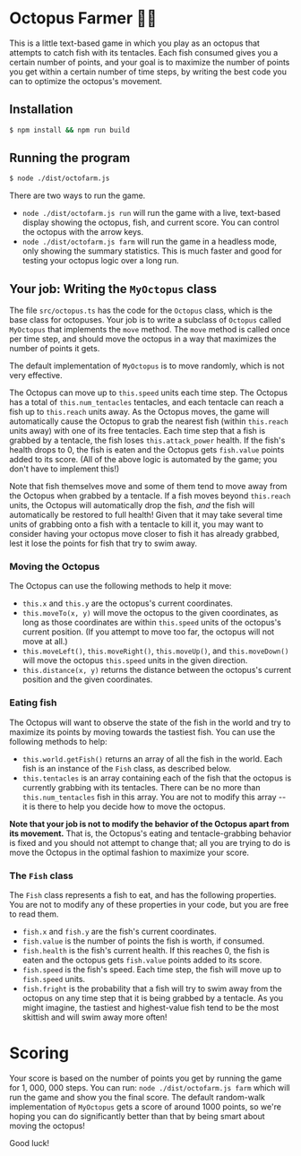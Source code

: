 # Octopus Farmer 🐙🌱

This is a little text-based game in which you play as an octopus that attempts to catch fish
with its tentacles. Each fish consumed gives you a certain number of points, and your goal is
to maximize the number of points you get within a certain number of time steps, by writing the
best code you can to optimize the octopus's movement.

## Installation

```bash
$ npm install && npm run build
```

## Running the program

```bash
$ node ./dist/octofarm.js
```

There are two ways to run the game.

- `node ./dist/octofarm.js run` will run the game with a live, text-based display showing the
  octopus, fish, and current score. You can control the octopus with the arrow keys.
- `node ./dist/octofarm.js farm` will run the game in a headless mode, only showing the
  summary statistics. This is much faster and good for testing your octopus logic over a long
  run.

## Your job: Writing the `MyOctopus` class

The file `src/octopus.ts` has the code for the `Octopus` class, which is the base class for
octopuses. Your job is to write a subclass of `Octopus` called `MyOctopus` that implements
the `move` method. The `move` method is called once per time step, and should move the octopus
in a way that maximizes the number of points it gets.

The default implementation of `MyOctopus` is to move randomly, which is not very effective.

The Octopus can move up to `this.speed` units each time step. The Octopus has a total of
`this.num_tentacles` tentacles, and each tentacle can reach a fish up to `this.reach` units
away. As the Octopus moves, the game will automatically cause the Octopus to grab the nearest
fish (within `this.reach` units away) with one of its free tentacles. Each time step that a
fish is grabbed by a tentacle, the fish loses `this.attack_power` health. If the fish's health
drops to 0, the fish is eaten and the Octopus gets `fish.value` points added to its score.
(All of the above logic is automated by the game; you don't have to implement this!)

Note that fish themselves move and some of them tend to move away from the Octopus when
grabbed by a tentacle. If a fish moves beyond `this.reach` units, the Octopus will automatically
drop the fish, _and_ the fish will automatically be restored to full health! Given that it
may take several time units of grabbing onto a fish with a tentacle to kill it, you may
want to consider having your octopus move closer to fish it has already grabbed, lest it lose
the points for fish that try to swim away.

### Moving the Octopus

The Octopus can use the following methods to help it move:

- `this.x` and `this.y` are the octopus's current coordinates.
- `this.moveTo(x, y)` will move the octopus to the given coordinates, as long as those coordinates
  are within `this.speed` units of the octopus's current position. (If you attempt to move too far,
  the octopus will not move at all.)
- `this.moveLeft()`, `this.moveRight()`, `this.moveUp()`, and `this.moveDown()` will move the
  octopus `this.speed` units in the given direction.
- `this.distance(x, y)` returns the distance between the octopus's current position and the given
  coordinates.

### Eating fish

The Octopus will want to observe the state of the fish in the world and try to maximize
its points by moving towards the tastiest fish. You can use the following methods to help:

- `this.world.getFish()` returns an array of all the fish in the world. Each fish is an
  instance of the `Fish` class, as described below.
- `this.tentacles` is an array containing each of the fish that the octopus is currently
  grabbing with its tentacles. There can be no more than `this.num_tentacles` fish in this array.
  You are not to modify this array -- it is there to help you decide how to move the octopus.

**Note that your job is not to modify the behavior of the Octopus apart from its movement.**
That is, the Octopus's eating and tentacle-grabbing behavior is fixed and you should not
attempt to change that; all you are trying to do is move the Octopus in the optimal fashion
to maximize your score.

### The `Fish` class

The `Fish` class represents a fish to eat, and has the following properties. You are not
to modify any of these properties in your code, but you are free to read them.

- `fish.x` and `fish.y` are the fish's current coordinates.
- `fish.value` is the number of points the fish is worth, if consumed.
- `fish.health` is the fish's current health. If this reaches 0, the fish is eaten and the
  octopus gets `fish.value` points added to its score.
- `fish.speed` is the fish's speed. Each time step, the fish will move up to `fish.speed`
  units.
- `fish.fright` is the probability that a fish will try to swim away from the octopus on any
  time step that it is being grabbed by a tentacle. As you might imagine, the tastiest
  and highest-value fish tend to be the most skittish and will swim away more often!

# Scoring

Your score is based on the number of points you get by running the game for 1, 000, 000 steps.
You can run: `node ./dist/octofarm.js farm` which will run the game and show you the final score.
The default random-walk implementation of `MyOctopus` gets a score of around 1000 points, so
we're hoping you can do significantly better than that by being smart about moving the octopus!

Good luck!
